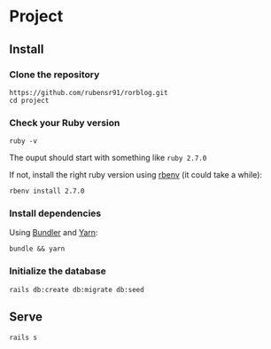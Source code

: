 # Project

## Install

### Clone the repository

```shell
https://github.com/rubensr91/rorblog.git
cd project
```

### Check your Ruby version

```shell
ruby -v
```

The ouput should start with something like `ruby 2.7.0`

If not, install the right ruby version using [rbenv](https://github.com/rbenv/rbenv) (it could take a while):

```shell
rbenv install 2.7.0
```

### Install dependencies

Using [Bundler](https://github.com/bundler/bundler) and [Yarn](https://github.com/yarnpkg/yarn):

```shell
bundle && yarn
```

### Initialize the database

```shell
rails db:create db:migrate db:seed
```

## Serve

```shell
rails s
```